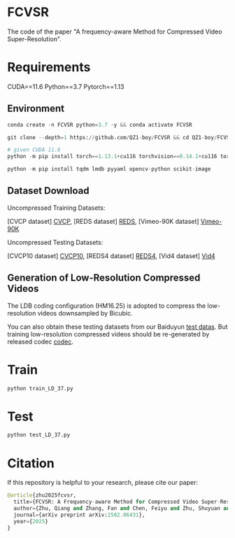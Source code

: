 # FCVSR

The code of the paper "A frequency-aware Method for Compressed Video Super-Resolution".

# Requirements

CUDA==11.6 Python==3.7 Pytorch==1.13

## Environment
```python
conda create -n FCVSR python=3.7 -y && conda activate FCVSR

git clone --depth=1 https://github.com/QZ1-boy/FCVSR && cd QZ1-boy/FCVSR/

# given CUDA 11.6
python -m pip install torch==1.13.1+cu116 torchvision==0.14.1+cu116 torchaudio==0.13.1 --extra-index-url https://download.pytorch.org/whl/cu116

python -m pip install tqdm lmdb pyyaml opencv-python scikit-image
```

## Dataset Download
Uncompressed Training Datasets:

[CVCP dataset] [CVCP](https://auguste7.github.io/CVCP-database/),
[REDS dataset] [REDS](https://seungjunnah.github.io/Datasets/reds.html),
[Vimeo-90K dataset] [Vimeo-90K](https://github.com/anchen1011/toflow)

Uncompressed Testing Datasets:

[CVCP10 dataset] [CVCP10](https://auguste7.github.io/CVCP-database/),
[REDS4 dataset] [REDS4](https://seungjunnah.github.io/Datasets/reds.html),
[Vid4 dataset] [Vid4](https://drive.google.com/drive/folders/1An6hF1oYkeWxfOBxxKm073mvgIFrBNDA)

## Generation of Low-Resolution Compressed Videos
The LDB coding configuration (HM16.25) is adopted to compress the low-resolution videos downsampled by Bicubic. 

You can also obtain these testing datasets from our Baiduyun [test datas](https://auguste7.github.io/CVCP-database/). But training low-resolution compressed videos should be re-generated by released codec  [codec](https://auguste7.github.io/CVCP-database/). 


# Train
```python
python train_LD_37.py
```
# Test
```python
python test_LD_37.py 
```
# Citation
If this repository is helpful to your research, please cite our paper:
```python
@article{zhu2025fcvsr,
  title={FCVSR: A Frequency-aware Method for Compressed Video Super-Resolution},
  author={Zhu, Qiang and Zhang, Fan and Chen, Feiyu and Zhu, Shuyuan and Bull, David and Zeng, Bing},
  journal={arXiv preprint arXiv:2502.06431},
  year={2025}
}
```
